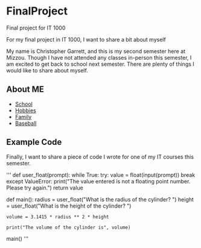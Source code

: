 # FinalProject
Final project for IT 1000
 
For my final project in IT 1000, I want to share a bit about myself

My name is Christopher Garrett, and this is my second semester here at Mizzou. Though I have not attended any classes in-person this semester, I am excited to get back to school next semester. There are plenty of things I would like to share about myself.

## About ME

* [School](School.md)
* [Hobbies](Hobbies.md)
* [Family](Family.md)
* [Baseball](Baseball.md)

## Example Code
Finally, I want to share a piece of code I wrote for one of my IT courses this semester.

'''
def user_float(prompt):
    while True:
        try:
            value = float(input(prompt))
            break
        except ValueError:
            print("The value entered is not a floating point number. Please try again.")
    return value

def main():
    radius = user_float("What is the radius of the cylinder? ")
    height = user_float("What is the height of the cylinder? ")

    volume = 3.1415 * radius ** 2 * height

    print("The volume of the cylinder is", volume)

main()
'''



